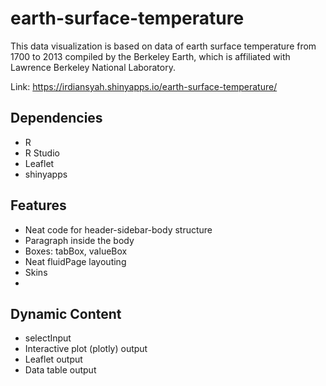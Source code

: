 # earth-surface-temperature
This data visualization is based on data of earth surface temperature from 1700 to 2013 compiled by the Berkeley Earth, which is affiliated with Lawrence Berkeley National Laboratory.

Link: https://irdiansyah.shinyapps.io/earth-surface-temperature/

## Dependencies
- R
- R Studio
- Leaflet
- shinyapps

## Features
- Neat code for header-sidebar-body structure
- Paragraph inside the body
- Boxes: tabBox, valueBox
- Neat fluidPage layouting
- Skins
- 
## Dynamic Content

- selectInput
- Interactive plot (plotly) output
- Leaflet output
- Data table output
